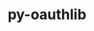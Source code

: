 ---
title: "py-oauthlib"
layout: cache
categories: [package, develop-2023-10-01]
meta: {"versions": ["3.2.1"], "compilers": ["apple-clang@=14.0.0", "gcc@=11.1.0", "gcc@=11.3.0"], "oss": ["ubuntu20.04", "ubuntu22.04", "ventura"], "platforms": ["darwin", "linux"], "targets": ["aarch64", "ppc64le", "x86_64_v3"], "stacks": ["e4s", "e4s-power", "ml-darwin-aarch64-mps", "ml-linux-x86_64-cpu", "ml-linux-x86_64-cuda", "ml-linux-x86_64-rocm", "root"], "num_specs": 6, "num_specs_by_stack": {"ml-darwin-aarch64-mps": 1, "root": 6, "e4s-power": 1, "e4s": 1, "ml-linux-x86_64-cpu": 3, "ml-linux-x86_64-rocm": 3, "ml-linux-x86_64-cuda": 3}}
spec_details: [{"hash": "t7tb4esfoy6j6uxtp4vig2aaj2ocq5p3", "compiler": "apple-clang@=14.0.0", "versions": ["3.2.1"], "os": "ventura", "platform": "darwin", "target": "aarch64", "variants": ["build_system=python_pip", "~rsa", "~signals", "~signedtoken"], "stacks": ["ml-darwin-aarch64-mps", "root"], "size": "-", "tarball": "https://binaries.spack.io/develop-2023-10-01/build_cache/darwin-ventura-aarch64/apple-clang-14.0.0/py-oauthlib-3.2.1/darwin-ventura-aarch64-apple-clang-14.0.0-py-oauthlib-3.2.1-t7tb4esfoy6j6uxtp4vig2aaj2ocq5p3.spack"}, {"hash": "sp6gknec5c5u4m7jla5ocf6khq4wafgf", "compiler": "gcc@=11.1.0", "versions": ["3.2.1"], "os": "ubuntu20.04", "platform": "linux", "target": "ppc64le", "variants": ["build_system=python_pip", "~rsa", "~signals", "~signedtoken"], "stacks": ["e4s-power", "root"], "size": "-", "tarball": "https://binaries.spack.io/develop-2023-10-01/build_cache/linux-ubuntu20.04-ppc64le/gcc-11.1.0/py-oauthlib-3.2.1/linux-ubuntu20.04-ppc64le-gcc-11.1.0-py-oauthlib-3.2.1-sp6gknec5c5u4m7jla5ocf6khq4wafgf.spack"}, {"hash": "xyq7fcrxwignnyerf7bwhkqzi5rg4pex", "compiler": "gcc@=11.1.0", "versions": ["3.2.1"], "os": "ubuntu20.04", "platform": "linux", "target": "x86_64_v3", "variants": ["build_system=python_pip", "~rsa", "~signals", "~signedtoken"], "stacks": ["root", "e4s"], "size": "-", "tarball": "https://binaries.spack.io/develop-2023-10-01/build_cache/linux-ubuntu20.04-x86_64_v3/gcc-11.1.0/py-oauthlib-3.2.1/linux-ubuntu20.04-x86_64_v3-gcc-11.1.0-py-oauthlib-3.2.1-xyq7fcrxwignnyerf7bwhkqzi5rg4pex.spack"}, {"hash": "exdw3ah6xnap7a34djekcihy6xikcgtr", "compiler": "gcc@=11.3.0", "versions": ["3.2.1"], "os": "ubuntu22.04", "platform": "linux", "target": "x86_64_v3", "variants": ["build_system=python_pip", "~rsa", "~signals", "~signedtoken"], "stacks": ["ml-linux-x86_64-cpu", "ml-linux-x86_64-rocm", "ml-linux-x86_64-cuda", "root"], "size": "-", "tarball": "https://binaries.spack.io/develop-2023-10-01/build_cache/linux-ubuntu22.04-x86_64_v3/gcc-11.3.0/py-oauthlib-3.2.1/linux-ubuntu22.04-x86_64_v3-gcc-11.3.0-py-oauthlib-3.2.1-exdw3ah6xnap7a34djekcihy6xikcgtr.spack"}, {"hash": "z7vsmdettgbhcpex5jbrybgxhvy3ys5o", "compiler": "gcc@=11.3.0", "versions": ["3.2.1"], "os": "ubuntu22.04", "platform": "linux", "target": "x86_64_v3", "variants": ["build_system=python_pip", "~rsa", "~signals", "~signedtoken"], "stacks": ["ml-linux-x86_64-cpu", "ml-linux-x86_64-rocm", "ml-linux-x86_64-cuda", "root"], "size": "-", "tarball": "https://binaries.spack.io/develop-2023-10-01/build_cache/linux-ubuntu22.04-x86_64_v3/gcc-11.3.0/py-oauthlib-3.2.1/linux-ubuntu22.04-x86_64_v3-gcc-11.3.0-py-oauthlib-3.2.1-z7vsmdettgbhcpex5jbrybgxhvy3ys5o.spack"}, {"hash": "5tekhfgi7jk5hwujxfaj6tvxphq3yvyo", "compiler": "gcc@=11.3.0", "versions": ["3.2.1"], "os": "ubuntu22.04", "platform": "linux", "target": "x86_64_v3", "variants": ["build_system=python_pip", "~rsa", "~signals", "~signedtoken"], "stacks": ["ml-linux-x86_64-cpu", "ml-linux-x86_64-rocm", "ml-linux-x86_64-cuda", "root"], "size": "-", "tarball": "https://binaries.spack.io/develop-2023-10-01/build_cache/linux-ubuntu22.04-x86_64_v3/gcc-11.3.0/py-oauthlib-3.2.1/linux-ubuntu22.04-x86_64_v3-gcc-11.3.0-py-oauthlib-3.2.1-5tekhfgi7jk5hwujxfaj6tvxphq3yvyo.spack"}]
---